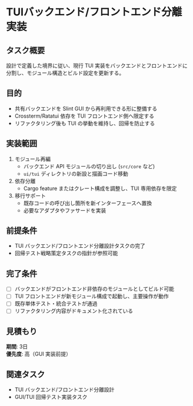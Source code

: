 # TUIバックエンド/フロントエンド分離実装

## タスク概要
設計で定義した境界に従い、現行 TUI 実装をバックエンドとフロントエンドに分割し、モジュール構造とビルド設定を更新する。

## 目的
- 共有バックエンドを Slint GUI から再利用できる形に整備する
- Crossterm/Ratatui 依存を TUI フロントエンド側へ限定する
- リファクタリング後も TUI の挙動を維持し、回帰を防止する

## 実装範囲
1. モジュール再編
   - バックエンド API モジュールの切り出し (`src/core` など)
   - `ui/tui` ディレクトリの新設と描画コード移動
2. 依存分離
   - Cargo feature またはクレート構成を調整し、TUI 専用依存を限定
3. 移行サポート
   - 既存コードの呼び出し箇所を新インターフェースへ置換
   - 必要なアダプタやファサードを実装

## 前提条件
- TUI バックエンド/フロントエンド分離設計タスクの完了
- 回帰テスト戦略策定タスクの指針が参照可能

## 完了条件
- [ ] バックエンドがフロントエンド非依存のモジュールとしてビルド可能
- [ ] TUI フロントエンドが新モジュール構成で起動し、主要操作が動作
- [ ] 既存単体テスト・統合テストが通過
- [ ] リファクタリング内容がドキュメント化されている

## 見積もり
**期間**: 3日  
**優先度**: 高（GUI 実装前提）

## 関連タスク
- TUI バックエンド/フロントエンド分離設計
- GUI/TUI 回帰テスト実装タスク
